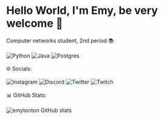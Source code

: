 # Hello World, I'm Emy, be very welcome 💫

  Computer networks student, 2nd period 📚 \
 \
 ![Python](https://img.shields.io/badge/python-3670A0?style=for-the-badge&logo=python&logoColor=ffdd54)
 ![Java](https://img.shields.io/badge/java-%23ED8B00.svg?style=for-the-badge&logo=openjdk&logoColor=white)
 ![Postgres](https://img.shields.io/badge/postgres-%23316192.svg?style=for-the-badge&logo=postgresql&logoColor=white)
\
\
 🌐 Socials:\
\
![Instagram](https://img.shields.io/badge/Instagram-%23E4405F.svg?style=for-the-badge&logo=Instagram&logoColor=white)
![Discord](https://img.shields.io/badge/Discord-%235865F2.svg?style=for-the-badge&logo=discord&logoColor=white)
![Twitter](https://img.shields.io/badge/Twitter-%231DA1F2.svg?style=for-the-badge&logo=Twitter&logoColor=white)
![Twitch](https://img.shields.io/badge/Twitch-9347FF?style=for-the-badge&logo=twitch&logoColor=white)
\
\
📊 GitHub Stats:\
\
![emytonton GitHub stats](https://github-readme-stats.vercel.app/api?username=emytonton&show_icons=true&theme=synthwave)
